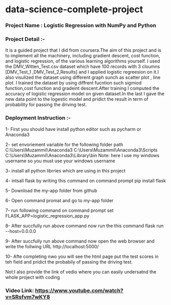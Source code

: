 # data-science-complete-project
### Project Name : Logistic Regression with NumPy and Python

### Project Detail :-

It is a guided project that I did  from coursera.The aim of this project and is to implement all the 
machinery, including gradient descent, cost function, and logistic regression, of the various learning 
algorithms yourself. I used the DMV_Witten_Test.csv dataset which have 100 records with 3 cloumns
[DMV_Test_1 ,DMV_Test_2,Results] and I  applied logistic regreesion on it.I also visulized the dataset 
using different graph sunch as scatter plot , line plot. I trained the dataset by using diffrent fucntion 
such sigmiod function,cost function and gradeint descent.After training I computed the accuracy of logistic 
regression model on given dataset.In the last I gave the new data point to the logestic model and pridict 
the result in term of probability for passing the driving  test.

### Deployment Instruction :-

1- First you should have install python editor such as pycharm or Anaconda3

2- set envoriement variable for the following folder path
C:\Users\Muzammil\Anaconda3
C:\Users\Muzammil\Anaconda3\Scripts
C:\Users\Muzammil\Anaconda3\Library\bin
Note: here I use my windows username so you must use your windows username

3- install all python librries which are using in this project

4- intsall flask by writing this command on command prompt
pip install flask

5- Download the my-app folder from github 

6- Open command promat and go to my-app folder

7- run following command on command prompt
 set FLASK_APP=logistic_regression_app.py

8- After succfully run above command now run the this command 
 flask run --host=0.0.0.0

9- After succfully run above command now open the web browser and write the follwing URL
http://localhost:5000/ 

10- Afte completing nwo you will see the html page put the test scores in teh field and pridict the probabily
 of passing the driving test.

Not:I also provide the link of vedio where you can easily undersatnd the whole project with coding 


### Video Link: https://www.youtube.com/watch?v=SRsfvm7wKY8
